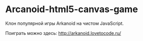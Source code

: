 Arcanoid-html5-canvas-game
==========================
Клон популярной игры Arkanoid на чистом JavaScript.

Поиграть можно здесь: http://arkanoid.lovetocode.ru/

